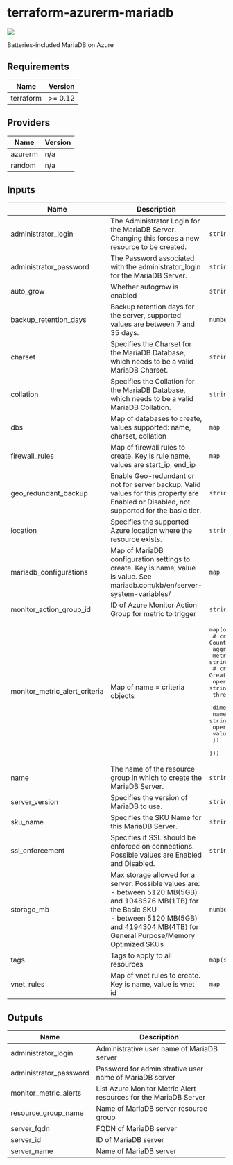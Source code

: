 # terraform-azurerm-mariadb
[![](https://github.com/rhythmictech/terraform-azurerm-mariadb/workflows/check/badge.svg)](https://github.com/rhythmictech/terraform-azurerm-mariadb/actions)

Batteries-included MariaDB on Azure

<!-- BEGINNING OF PRE-COMMIT-TERRAFORM DOCS HOOK -->
## Requirements

| Name | Version |
|------|---------|
| terraform | >= 0.12 |

## Providers

| Name | Version |
|------|---------|
| azurerm | n/a |
| random | n/a |

## Inputs

| Name | Description | Type | Default | Required |
|------|-------------|------|---------|:--------:|
| administrator\_login | The Administrator Login for the MariaDB Server. Changing this forces a new resource to be created. | `string` | `""` | no |
| administrator\_password | The Password associated with the administrator\_login for the MariaDB Server. | `string` | `""` | no |
| auto\_grow | Whether autogrow is enabled | `string` | `"Enabled"` | no |
| backup\_retention\_days | Backup retention days for the server, supported values are between 7 and 35 days. | `number` | `7` | no |
| charset | Specifies the Charset for the MariaDB Database, which needs to be a valid MariaDB Charset. | `string` | `"utf8"` | no |
| collation | Specifies the Collation for the MariaDB Database, which needs to be a valid MariaDB Collation. | `string` | `"utf8_general_ci"` | no |
| dbs | Map of databases to create, values supported: name, charset, collation | `map` | `{}` | no |
| firewall\_rules | Map of firewall rules to create. Key is rule name, values are start\_ip, end\_ip | `map` | `{}` | no |
| geo\_redundant\_backup | Enable Geo-redundant or not for server backup. Valid values for this property are Enabled or Disabled, not supported for the basic tier. | `string` | `"Disabled"` | no |
| location | Specifies the supported Azure location where the resource exists. | `string` | `"eastus"` | no |
| mariadb\_configurations | Map of MariaDB configuration settings to create. Key is name, value is value. See mariadb.com/kb/en/server-system-variables/ | `map` | `{}` | no |
| monitor\_action\_group\_id | ID of Azure Monitor Action Group for metric to trigger | `string` | `""` | no |
| monitor\_metric\_alert\_criteria | Map of name = criteria objects | <pre>map(object({<br>    # criteria.*.aggregation to be one of [Average Count Minimum Maximum Total]<br>    aggregation = string<br>    metric_name = string<br>    # criteria.0.operator to be one of [Equals NotEquals GreaterThan GreaterThanOrEqual LessThan LessThanOrEqual]<br>    operator  = string<br>    threshold = number<br><br>    dimension = object({<br>      name     = string<br>      operator = string<br>      values   = list(string)<br>    })<br>  }))</pre> | `{}` | no |
| name | The name of the resource group in which to create the MariaDB Server. | `string` | `""` | no |
| server\_version | Specifies the version of MariaDB to use. | `string` | `"10.3"` | no |
| sku\_name | Specifies the SKU Name for this MariaDB Server. | `string` | `"B_Gen5_2"` | no |
| ssl\_enforcement | Specifies if SSL should be enforced on connections. Possible values are Enabled and Disabled. | `string` | `"Enabled"` | no |
| storage\_mb | Max storage allowed for a server. Possible values are:<br>      - between 5120 MB(5GB) and 1048576 MB(1TB) for the Basic SKU<br>      - between 5120 MB(5GB) and 4194304 MB(4TB) for General Purpose/Memory Optimized SKUs | `number` | `5120` | no |
| tags | Tags to apply to all resources | `map(string)` | `{}` | no |
| vnet\_rules | Map of vnet rules to create. Key is name, value is vnet id | `map` | `{}` | no |

## Outputs

| Name | Description |
|------|-------------|
| administrator\_login | Administrative user name of MariaDB server |
| administrator\_password | Password for administrative user name of MariaDB server |
| monitor\_metric\_alerts | List Azure Monitor Metric Alert resources for the MariaDB Server |
| resource\_group\_name | Name of MariaDB server resource group |
| server\_fqdn | FQDN of MariaDB server |
| server\_id | ID of MariaDB server |
| server\_name | Name of MariaDB server |

<!-- END OF PRE-COMMIT-TERRAFORM DOCS HOOK -->
